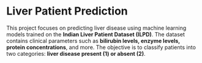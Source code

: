 # Liver Patient Prediction
This project focuses on predicting liver disease using machine learning models trained on the **Indian Liver Patient Dataset (ILPD)**. The dataset contains clinical parameters such as **bilirubin levels, enzyme levels, protein concentrations**, and more. The objective is to classify patients into two categories: **liver disease present (1) or absent (2)**.
